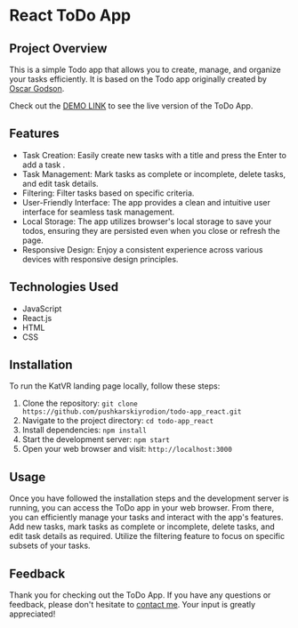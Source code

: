 # React ToDo App

## Project Overview

This is a simple Todo app that allows you to create, manage, and organize your tasks efficiently. It is based on the Todo app originally created by [Oscar Godson](http://todomvc.com/examples/vanillajs/).

Check out the [DEMO LINK](https://pushkarskiyrodion.github.io/react_todo-app/) to see the live version of the ToDo App.

## Features

+ Task Creation: Easily create new tasks with a title and press the Enter to add a task .
+ Task Management: Mark tasks as complete or incomplete, delete tasks, and edit task details.
+ Filtering: Filter tasks based on specific criteria.
+ User-Friendly Interface: The app provides a clean and intuitive user interface for seamless task management.
+ Local Storage: The app utilizes browser's local storage to save your todos, ensuring they are persisted even when you close or refresh the page.
+ Responsive Design: Enjoy a consistent experience across various devices with responsive design principles.

## Technologies Used

+ JavaScript
+ React.js
+ HTML
+ CSS

## Installation

To run the KatVR landing page locally, follow these steps:

1. Clone the repository: `git clone https://github.com/pushkarskiyrodion/todo-app_react.git`
2. Navigate to the project directory: `cd todo-app_react`
3. Install dependencies: `npm install`
4. Start the development server: `npm start`
5. Open your web browser and visit: `http://localhost:3000`

## Usage

Once you have followed the installation steps and the development server is running, you can access the ToDo app in your web browser. From there, you can efficiently manage your tasks and interact with the app's features. Add new tasks, mark tasks as complete or incomplete, delete tasks, and edit task details as required. Utilize the filtering feature to focus on specific subsets of your tasks. 

## Feedback

Thank you for checking out the ToDo App. If you have any questions or feedback, please don't hesitate to [contact me](mailto:pushkarskiyrodion@gmail.com). Your input is greatly appreciated!
